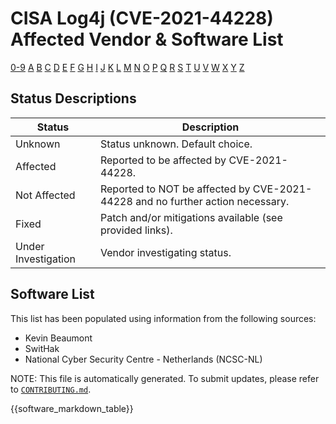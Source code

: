 # CISA Log4j (CVE-2021-44228) Affected Vendor & Software List #

[0-9](software_lists/software_list_Non-Alphabet.md) [A](software_lists/software_list_A.md)
[B](software_lists/software_list_B.md) [C](software_lists/software_list_C.md)
[D](software_lists/software_list_D.md) [E](software_lists/software_list_E.md)
[F](software_lists/software_list_F.md) [G](software_lists/software_list_G.md)
[H](software_lists/software_list_H.md) [I](software_lists/software_list_I.md)
[J](software_lists/software_list_J.md) [K](software_lists/software_list_K.md)
[L](software_lists/software_list_L.md) [M](software_lists/software_list_M.md)
[N](software_lists/software_list_N.md) [O](software_lists/software_list_O.md)
[P](software_lists/software_list_P.md) [Q](software_lists/software_list_Q.md)
[R](software_lists/software_list_R.md) [S](software_lists/software_list_S.md)
[T](software_lists/software_list_T.md) [U](software_lists/software_list_U.md)
[V](software_lists/software_list_V.md) [W](software_lists/software_list_W.md)
[X](software_lists/software_list_X.md) [Y](software_lists/software_list_Y.md)
[Z](software_lists/software_list_Z.md)

## Status Descriptions ##

| Status | Description |
| ------ | ----------- |
| Unknown | Status unknown. Default choice. |
| Affected | Reported to be affected by CVE-2021-44228. |
| Not Affected | Reported to NOT be affected by CVE-2021-44228 and no further action necessary. |
| Fixed | Patch and/or mitigations available (see provided links). |
| Under Investigation | Vendor investigating status. |

## Software List ##

This list has been populated using information from the following sources:

- Kevin Beaumont
- SwitHak
- National Cyber Security Centre - Netherlands (NCSC-NL)

NOTE: This file is automatically generated. To submit updates, please refer to
[`CONTRIBUTING.md`](CONTRIBUTING.md).

{{software_markdown_table}}
